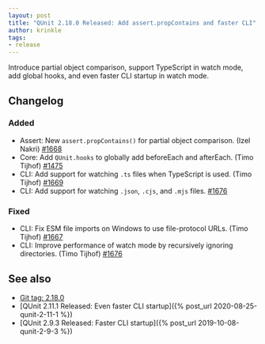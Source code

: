 ```yaml
---
layout: post
title: "QUnit 2.18.0 Released: Add assert.propContains and faster CLI"
author: krinkle
tags:
- release
---
```


Introduce partial object comparison, support TypeScript in watch mode, add global hooks, and even faster CLI startup in watch mode.

## Changelog

### Added

* Assert: New `assert.propContains()` for partial object comparison. (Izel Nakri) [#1668](https://github.com/qunitjs/qunit/pull/1668)
* Core: Add `QUnit.hooks` to globally add beforeEach and afterEach. (Timo Tijhof) [#1475](https://github.com/qunitjs/qunit/issues/1475)
* CLI: Add support for watching `.ts` files when TypeScript is used. (Timo Tijhof) [#1669](https://github.com/qunitjs/qunit/issues/1669)
* CLI: Add support for watching `.json`, `.cjs`, and `.mjs` files. [#1676](https://github.com/qunitjs/qunit/pull/1676)

### Fixed

* CLI: Fix ESM file imports on Windows to use file-protocol URLs. (Timo Tijhof) [#1667](https://github.com/qunitjs/qunit/issues/1667)
* CLI: Improve performance of watch mode by recursively ignoring directories. (Timo Tijhof) [#1676](https://github.com/qunitjs/qunit/pull/1676)

## See also

* [Git tag: 2.18.0](https://github.com/qunitjs/qunit/releases/tag/2.18.0)
* [QUnit 2.11.1 Released: Even faster CLI startup]({% post_url 2020-08-25-qunit-2-11-1 %})
* [QUnit 2.9.3 Released: Faster CLI startup]({% post_url 2019-10-08-qunit-2-9-3 %})
